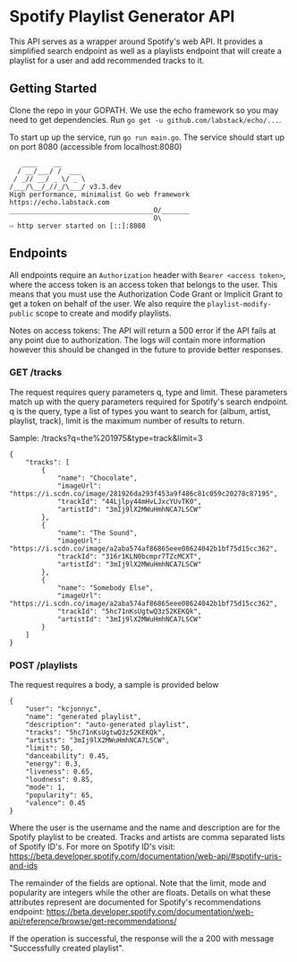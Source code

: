 # Spotify Playlist Generator API

This API serves as a wrapper around Spotify's web API. It provides a simplified search endpoint as well as a playlists endpoint that will create a playlist for a user and add recommended tracks to it.

## Getting Started

Clone the repo in your GOPATH. We use the echo framework so you may need to get dependencies. Run `go get -u github.com/labstack/echo/...`.

To start up up the service, run `go run main.go`. The service should start up on port 8080 (accessible from localhost:8080)
```
   ____    __
  / __/___/ /  ___
 / _// __/ _ \/ _ \
/___/\__/_//_/\___/ v3.3.dev
High performance, minimalist Go web framework
https://echo.labstack.com
____________________________________O/_______
                                    O\
⇨ http server started on [::]:8080
```

## Endpoints

All endpoints require an `Authorization` header with `Bearer <access token>`, where the access token is an access token that belongs to the user. This means that you must use the Authorization Code Grant or Implicit Grant to get a token on behalf of the user. We also require the `playlist-modify-public` scope to create and modify playlists.

Notes on access tokens: The API will return a 500 error if the API fails at any point due to authorization. The logs will contain more information however this should be changed in the future to provide better responses.

### GET /tracks

The request requires query parameters q, type and limit. These parameters match up with the query parameters required for Spotify's search endpoint. q is the query, type a list of types you want to search for (album, artist, playlist, track), limit is the maximum number of results to return.

Sample: /tracks?q=the%201975&type=track&limit=3
```
{
    "tracks": [
        {
            "name": "Chocolate",
            "imageUrl": "https://i.scdn.co/image/281926da293f453a9f486c81c059c20278c87195",
            "trackId": "44Ljlpy44mHvLJxcYUvTK0",
            "artistId": "3mIj9lX2MWuHmhNCA7LSCW"
        },
        {
            "name": "The Sound",
            "imageUrl": "https://i.scdn.co/image/a2aba574af86865eee08624042b1bf75d15cc362",
            "trackId": "316r1KLN0bcmpr7TZcMCXT",
            "artistId": "3mIj9lX2MWuHmhNCA7LSCW"
        },
        {
            "name": "Somebody Else",
            "imageUrl": "https://i.scdn.co/image/a2aba574af86865eee08624042b1bf75d15cc362",
            "trackId": "5hc71nKsUgtwQ3z52KEKQk",
            "artistId": "3mIj9lX2MWuHmhNCA7LSCW"
        }
    ]
}
```

### POST /playlists

The request requires a body, a sample is provided below
```
{
    "user": "kcjonnyc",
    "name": "generated playlist",
    "description": "auto-generated playlist",
    "tracks": "5hc71nKsUgtwQ3z52KEKQk",
    "artists": "3mIj9lX2MWuHmhNCA7LSCW",
    "limit": 50,
    "danceability": 0.45,
    "energy": 0.3,
    "liveness": 0.65,
    "loudness": 0.85,
    "mode": 1,
    "popularity": 65,
    "valence": 0.45
}
```
Where the user is the username and the name and description are for the Spotify playlist to be created. Tracks and artists are comma separated lists of Spotify ID's. For more on Spotify ID's visit: https://beta.developer.spotify.com/documentation/web-api/#spotify-uris-and-ids

The remainder of the fields are optional. Note that the limit, mode and popularity are integers while the other are floats. Details on what these attributes represent are documented for Spotify's recommendations endpoint: https://beta.developer.spotify.com/documentation/web-api/reference/browse/get-recommendations/

If the operation is successful, the response will the a 200 with message "Successfully created playlist".
